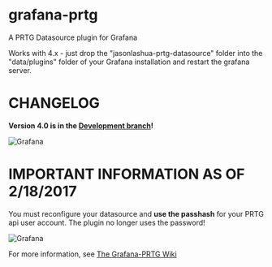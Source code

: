 # grafana-prtg
A PRTG Datasource plugin for Grafana

Works with 4.x - just drop the "jasonlashua-prtg-datasource" folder into the "data/plugins" folder of your Grafana installation and restart the grafana server.

# CHANGELOG

**Version 4.0 is in the [Development branch](https://github.com/neuralfraud/grafana-prtg/tree/Development)!**

![Grafana](https://neuralfraud.github.io/textPropertyDash.png)


# IMPORTANT INFORMATION AS OF 2/18/2017
You must reconfigure your datasource and **use the passhash** for your PRTG api user account. The plugin no longer uses the password!

![Grafana](https://neuralfraud.github.io/grafana.png)

For more information, see [The Grafana-PRTG Wiki](https://github.com/neuralfraud/grafana-prtg/wiki)


